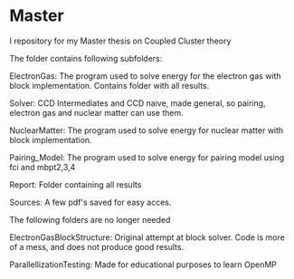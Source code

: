 # Master
I repository for my Master thesis on Coupled Cluster theory

The folder contains following subfolders: 

ElectronGas:
	The program used to solve energy for the electron gas with block implementation. Contains folder with all results. 

Solver: 
	CCD Intermediates and CCD naive, made general, so pairing, electron gas and nuclear matter can use them. 

NuclearMatter:
	The program used to solve energy for nuclear matter with block implementation. 

Pairing_Model:
	The program used to solve energy for pairing model using fci and mbpt2,3,4

Report: 
	Folder containing all results

Sources: 
	A few pdf's saved for easy acces. 



The following folders are no longer needed 

ElectronGasBlockStructure:
	Original attempt at block solver. Code is more of a mess, and does not produce good results.

ParallellizationTesting:
	Made for educational purposes to learn OpenMP
	
